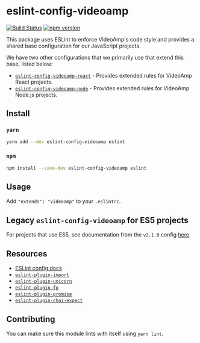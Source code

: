 # eslint-config-videoamp
[![Build Status](https://semaphoreci.com/api/v1/videoamp/eslint-config-videoamp/branches/master/badge.svg)](https://semaphoreci.com/videoamp/eslint-config-videoamp)
[![npm version](https://badge.fury.io/js/eslint-config-videoamp.svg)](https://badge.fury.io/js/eslint-config-videoamp)

This package uses ESLint to enforce VideoAmp's code style and provides a shared base configuration for our JavaScript projects.

We have two other configurations that we primarily use that extend this base, listed below:
- [`eslint-config-videoamp-react`](https://github.com/VideoAmp/eslint-config-videoamp-react) - Provides extended rules for VideoAmp React projects.
- [`eslint-config-videoamp-node`](https://github.com/VideoAmp/eslint-config-videoamp-node) - Provides extended rules for VideoAmp Node.js projects.

## Install
### `yarn`
```sh
yarn add --dev eslint-config-videoamp eslint
```
### `npm`
```sh
npm install --save-dev eslint-config-videoamp eslint
```

## Usage
Add `"extends": "videoamp"` to your `.eslintrc`.

## Legacy `eslint-config-videoamp` for ES5 projects
For projects that use ES5, see documentation from the `v2.1.0` config [here](https://github.com/VideoAmp/eslint-config-videoamp/blob/master/README.md#eslint-config-videoampes5).

## Resources
- [ESLint config docs](http://eslint.org/docs/user-guide/configuring#extending-configuration-files)
- [`eslint-plugin-import`](https://github.com/benmosher/eslint-plugin-import)
- [`eslint-plugin-unicorn`](https://github.com/sindresorhus/eslint-plugin-unicorn)
- [`eslint-plugin-fp`](https://github.com/jfmengels/eslint-plugin-fp)
- [`eslint-plugin-promise`](https://github.com/xjamundx/eslint-plugin-promise)
- [`eslint-plugin-chai-expect`](https://github.com/turbo87/eslint-plugin-chai-expect)

## Contributing
You can make sure this module lints with itself using `yarn lint`.

